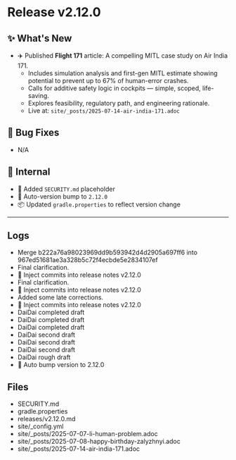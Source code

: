 # Release v2.12.0

## ✨ What's New

- ✈️ Published **Flight 171** article: A compelling MITL case study on Air India 171.
    - Includes simulation analysis and first-gen MITL estimate showing potential to prevent up to 67% of human-error crashes.
    - Calls for additive safety logic in cockpits — simple, scoped, life-saving.
    - Explores feasibility, regulatory path, and engineering rationale.
    - Live at: `site/_posts/2025-07-14-air-india-171.adoc`

## 🐛 Bug Fixes

- N/A

## 🔬 Internal

- 🔐 Added `SECURITY.md` placeholder
- 🔼 Auto-version bump to `2.12.0`
- 📦 Updated `gradle.properties` to reflect version change

---

## Logs

- Merge b222a76a98023969dd9b593942d4d2905a697ff6 into 967ed51681ae3a328b5c72f4ecbde5e2834107ef
- Final clarification.
- 📝 Inject commits into release notes v2.12.0
- Final clarification.
- 📝 Inject commits into release notes v2.12.0
- Added some late corrections.
- 📝 Inject commits into release notes v2.12.0
- DaiDai completed draft
- DaiDai completed draft
- DaiDai completed draft
- DaiDai second draft
- DaiDai second draft
- DaiDai second draft
- DaiDai rough draft
- 🔼 Auto bump version to 2.12.0


## Files

- SECURITY.md
- gradle.properties
- releases/v2.12.0.md
- site/_config.yml
- site/_posts/2025-07-07-li-human-problem.adoc
- site/_posts/2025-07-08-happy-birthday-zalyzhnyi.adoc
- site/_posts/2025-07-14-air-india-171.adoc

